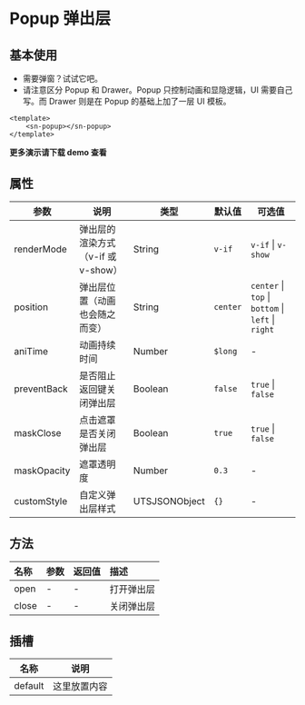 # Popup 弹出层
## 基本使用
- 需要弹窗？试试它吧。
- 请注意区分 Popup 和 Drawer。Popup 只控制动画和显隐逻辑，UI 需要自己写。而 Drawer 则是在 Popup 的基础上加了一层 UI 模板。
```vue
<template>
	<sn-popup></sn-popup>
</template>
```
**更多演示请下载 demo 查看**
## 属性
| 参数        | 说明                               | 类型          | 默认值   | 可选值                                             |
| ----------- | ---------------------------------- | ------------- | -------- | -------------------------------------------------- |
| renderMode  | 弹出层的渲染方式（v-if 或 v-show） | String        | `v-if`   | `v-if` \| `v-show`                                 |
| position    | 弹出层位置（动画也会随之而变）     | String        | `center` | `center` \| `top` \| `bottom` \| `left` \| `right` |
| aniTime      | 动画持续时间                       | Number        | `$long`  | -                                                  |
| preventBack | 是否阻止返回键关闭弹出层           | Boolean       | `false`  | `true` \| `false`                                  |
| maskClose   | 点击遮罩是否关闭弹出层             | Boolean       | `true`   | `true` \| `false`                                  |
| maskOpacity | 遮罩透明度                         | Number        | `0.3`    | -                                                  |
| customStyle | 自定义弹出层样式                   | UTSJSONObject | `{}`     | -                                                  |
## 方法
| 名称  | 参数 | 返回值 | 描述       |
| :---- | :--- | :----- | :--------- |
| open  | -    | -      | 打开弹出层 |
| close | -    | -      | 关闭弹出层 |

## 插槽

| 名称    | 说明         |
| ------- | ------------ |
| default | 这里放置内容 |

<DemoPhone name="sn-popup" />
